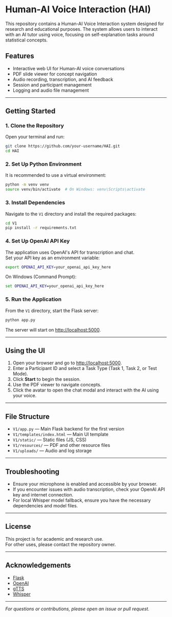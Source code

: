 # Human-AI Voice Interaction (HAI)

This repository contains a Human-AI Voice Interaction system designed for research and educational purposes. The system allows users to interact with an AI tutor using voice, focusing on self-explanation tasks around statistical concepts.

## Features

- Interactive web UI for Human-AI voice conversations
- PDF slide viewer for concept navigation
- Audio recording, transcription, and AI feedback
- Session and participant management
- Logging and audio file management

---

## Getting Started

### 1. Clone the Repository

Open your terminal and run:

```bash
git clone https://github.com/your-username/HAI.git
cd HAI
```

### 2. Set Up Python Environment

It is recommended to use a virtual environment:

```bash
python -m venv venv
source venv/bin/activate  # On Windows: venv\Scripts\activate
```

### 3. Install Dependencies

Navigate to the `V1` directory and install the required packages:

```bash
cd V1
pip install -r requirements.txt
```


### 4. Set Up OpenAI API Key

The application uses OpenAI's API for transcription and chat.  
Set your API key as an environment variable:

```bash
export OPENAI_API_KEY=your_openai_api_key_here
```

On Windows (Command Prompt):

```cmd
set OPENAI_API_KEY=your_openai_api_key_here
```

### 5. Run the Application

From the `V1` directory, start the Flask server:

```bash
python app.py
```

The server will start on [http://localhost:5000](http://localhost:5000).

---

## Using the UI

1. Open your browser and go to [http://localhost:5000](http://localhost:5000).
2. Enter a Participant ID and select a Task Type (Task 1, Task 2, or Test Mode).
3. Click **Start** to begin the session.
4. Use the PDF viewer to navigate concepts.
5. Click the avatar to open the chat modal and interact with the AI using your voice.

---

## File Structure

- `V1/app.py` — Main Flask backend for the first version
- `V1/templates/index.html` — Main UI template
- `V1/static/` — Static files (JS, CSS)
- `V1/resources/` — PDF and other resource files
- `V1/uploads/` — Audio and log storage

---

## Troubleshooting

- Ensure your microphone is enabled and accessible by your browser.
- If you encounter issues with audio transcription, check your OpenAI API key and internet connection.
- For local Whisper model fallback, ensure you have the necessary dependencies and model files.

---

## License

This project is for academic and research use.  
For other uses, please contact the repository owner.

---

## Acknowledgements

- [Flask](https://flask.palletsprojects.com/)
- [OpenAI](https://openai.com/)
- [gTTS](https://pypi.org/project/gTTS/)
- [Whisper](https://github.com/openai/whisper)

---

*For questions or contributions, please open an issue or pull request.*
